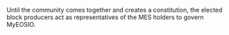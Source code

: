 Until the community comes together and creates a constitution, the elected block producers act as representatives of the MES holders to govern MyEOSIO.